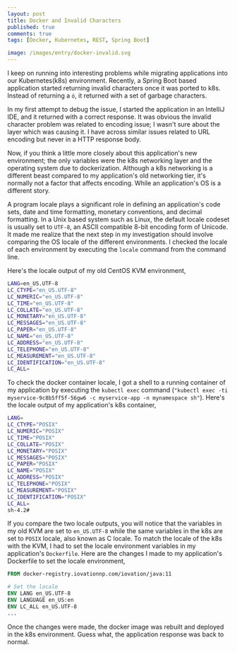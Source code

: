 ```yaml
---
layout: post
title: Docker and Invalid Characters
published: true
comments: true
tags: [Docker, Kubernetes, REST, Spring Boot]

image: /images/entry/docker-invalid.svg
---
```


I keep on running into interesting problems while migrating applications into our Kubernetes(k8s) environment. 
Recently, a Spring Boot based application started returning invalid characters once it was ported to k8s. Instead of 
returning a `ό`, it returned with a set of garbage characters. 

In my first attempt to debug the issue, I started the application in an IntelliJ IDE, and it returned with 
a correct response. It was obvious the invalid character problem was related to encoding issue; I wasn't sure 
about the layer which was causing it. I have across similar issues related to URL encoding but never in a 
HTTP response body.

Now, if you think a little more closely about this application's new environment; the only variables were the
k8s networking layer and the operating system due to dockerization. Although a k8s networking is
a different beast compared to my application's old networking tier, it's normally not a factor that affects encoding. 
While an application's OS is a different story.

A program locale plays a significant role in defining an application's code sets, date and time formatting, monetary 
conventions, and decimal formatting. In a Unix based system such as Linux, the default locale codeset is usually 
set to `UTF-8`, an ASCII compatible 8-bit encoding form of Unicode. It made me realize that the next step in my
investigation should involve comparing the OS locale of the different environments. I checked the 
locale of each environment by executing the `locale` command from the command line. 

Here's the locale output of my old CentOS KVM environment,

```bash
LANG=en_US.UTF-8
LC_CTYPE="en_US.UTF-8"
LC_NUMERIC="en_US.UTF-8"
LC_TIME="en_US.UTF-8"
LC_COLLATE="en_US.UTF-8"
LC_MONETARY="en_US.UTF-8"
LC_MESSAGES="en_US.UTF-8"
LC_PAPER="en_US.UTF-8"
LC_NAME="en_US.UTF-8"
LC_ADDRESS="en_US.UTF-8"
LC_TELEPHONE="en_US.UTF-8"
LC_MEASUREMENT="en_US.UTF-8"
LC_IDENTIFICATION="en_US.UTF-8"
LC_ALL=
```

To check the docker container locale, I got a shell to a running container of my application by executing the 
`kubectl exec` command (`"kubectl exec -ti myservice-9c8b5ff5f-56gw6 -c myservice-app -n mynamespace sh"`). Here's the
locale output of my application's k8s container,

```bash
LANG=
LC_CTYPE="POSIX"
LC_NUMERIC="POSIX"
LC_TIME="POSIX"
LC_COLLATE="POSIX"
LC_MONETARY="POSIX"
LC_MESSAGES="POSIX"
LC_PAPER="POSIX"
LC_NAME="POSIX"
LC_ADDRESS="POSIX"
LC_TELEPHONE="POSIX"
LC_MEASUREMENT="POSIX"
LC_IDENTIFICATION="POSIX"
LC_ALL=
sh-4.2# 
```

If you compare the two locale outputs, you will notice that the variables in my old KVM are set to `en_US.UTF-8` while
the same variables in the k8s are set to `POSIX` locale, also known as C locale. To match the locale of
the k8s with the KVM, I had to set the locale environment variables in my application's `Dockerfile`. Here are 
the changes I made to my application's Dockerfile to set the locale environment,

```dockerfile
FROM docker-registry.iovationnp.com/iovation/java:11

# Set the locale
ENV LANG en_US.UTF-8
ENV LANGUAGE en_US:en
ENV LC_ALL en_US.UTF-8
...
``` 

Once the changes were made, the docker image was rebuilt and deployed in the k8s environment. Guess what, 
the application response was back to normal.
